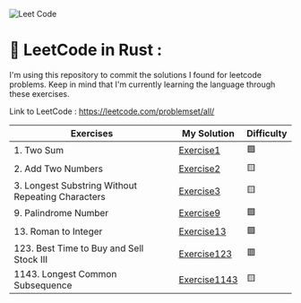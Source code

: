 ![Leet Code](https://miro.medium.com/max/724/1*izVQIUjPIk1XoqWj3VaiKg.png)

# 📐 LeetCode in Rust :
 I'm using this repository to commit the solutions I found for leetcode problems. Keep in mind that
 I'm currently learning the language through these exercises.
 
 Link to LeetCode : https://leetcode.com/problemset/all/

|Exercises|My Solution|Difficulty|
|---|---|---|
|1. Two Sum|[Exercise1](src/exercise1/exercise1.rs)|🟩|
|2. Add Two Numbers|[Exercise2](src/exercise2/exercise2.rs)|🟨|
|3. Longest Substring Without Repeating Characters|[Exercise3](src/exercise3/exercise3.rs)|🟨|
|9. Palindrome Number|[Exercise9](src/exercise9/exercise9.rs)|🟩|
|13. Roman to Integer|[Exercise13](src/exercise13/exercise13.rs)|🟩|
|123. Best Time to Buy and Sell Stock III|[Exercise123](src/exercise123/exercise123.rs)|🟥|
|1143. Longest Common Subsequence|[Exercise1143](src/exercise1143/exercise1143.rs)|🟨|